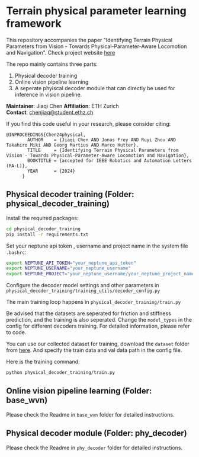 # Terrain physical parameter learning framework

This repository accompanies the paper "Identifying Terrain Physical Parameters from Vision - Towards Physical-Parameter-Aware Locomotion and Navigation". Check project website [here](https://bit.ly/3Xo5AA8)

The repo mainly contains three parts: 
1. Physical decoder training
2. Online vision pipeline learning
3. A seperate phyiscal decoder module that can directly be used for inference in vision pipeline.


**Maintainer**: Jiaqi Chen 
**Affiliation**: ETH Zurich  
**Contact**: chenjiaq@student.ethz.ch 

If you find this code useful in your research, please consider citing:
```
@INPROCEEDINGS{Chen24physical, 
        AUTHOR    = {Jiaqi Chen AND Jonas Frey AND Ruyi Zhou AND Takahiro Miki AND Georg Martius AND Marco Hutter}, 
        TITLE     = {Identifying Terrain Physical Parameters from Vision - Towards Physical-Parameter-Aware Locomotion and Navigation}, 
        BOOKTITLE = {accepted for IEEE Robotics and Automation Letters (RA-L)}, 
        YEAR      = {2024}
      }
```

## Physical decoder training (Folder: physical_decoder_training)

Install the required packages:
```bash
cd physical_decoder_training
pip install -r requirements.txt
```

Set your neptune api token , username and project name in the system file `.bashrc`:
```bash
export NEPTUNE_API_TOKEN="your_neptune_api_token"
export NEPTUNE_USERNAME="your_neptune_username"
export NEPTUNE_PROJECT="your_neptune_username/your_neptune_project_name"
```

Configure the decoder model settings and other parameters in `physical_decoder_training/training_utils/decoder_config.py`

The main training loop happens in `physical_decoder_training/train.py`

Be advised that the datasets are seperated for friction and stiffness prediction, and the training is also seperated. Change the `model_types` in the config for different decoders training. For detailed information, please refer to code.

You can use our collected dataset for training, download the `dataset` folder from [here](https://drive.google.com/drive/folders/1GiX66anCw4DuOGTlS3FzBez0hATTrJbL?usp=drive_link). And specify the train data and val data path in the config file.

Here is the training command:
```bash
python physical_decoder_training/train.py
```
## Online vision pipeline learning (Folder: base_wvn)

Please check the Readme in `base_wvn` folder for detailed instructions.

## Physical decoder module (Folder: phy_decoder)

Please check the Readme in `phy_decoder` folder for detailed instructions.